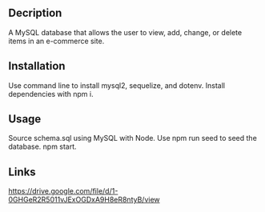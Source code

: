 ## Decription
A MySQL database that allows the user to view, add, change, or delete items in an e-commerce site.

## Installation
Use command line to install mysql2, sequelize, and dotenv. Install dependencies with npm i. 

## Usage
Source schema.sql using MySQL with Node.
Use npm run seed to seed the database.
npm start.

## Links
https://drive.google.com/file/d/1-0GHGeR2R5011vJExOGDxA9H8eR8ntyB/view